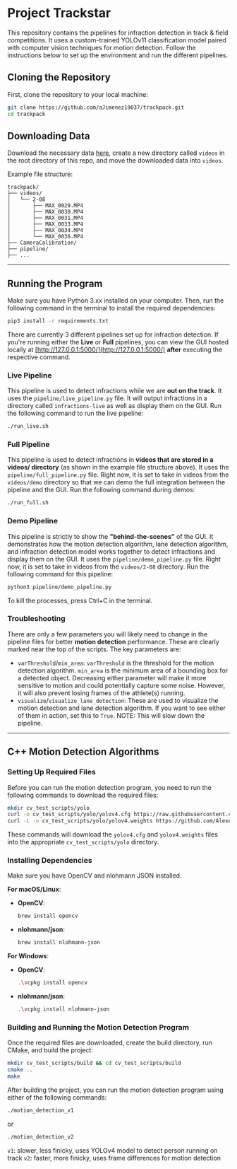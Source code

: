 # Project Trackstar

This repository contains the pipelines for infraction detection in track & field competitions. It uses a custom-trained YOLOv11 classification model paired with computer vision techniques for motion detection. Follow the instructions below to set up the environment and run the different pipelines.

## Cloning the Repository

First, clone the repository to your local machine:

```bash
git clone https://github.com/aJimenez19037/trackpack.git
cd trackpack
```

## Downloading Data
Download the necessary data [here](https://utexas.app.box.com/folder/304045179819), create a new directory called `videos` in the root directory of this repo, and move the downloaded data into `videos`.

Example file structure:
```
trackpack/
├── videos/
│   └── 2-08
│       ├── MAX_0029.MP4
│       ├── MAX_0030.MP4
│       ├── MAX_0031.MP4
│       ├── MAX_0033.MP4
│       ├── MAX_0034.MP4
│       └── MAX_0036.MP4
├── CameraCalibration/
├── pipeline/
├── ...
```

---

## Running the Program
Make sure you have Python 3.xx installed on your computer. Then, run the following command in the terminal to install the required dependencies:

```bash
pip3 install -r requirements.txt
```

There are currently 3 different pipelines set up for infraction detection. If you're running either the **Live** or **Full** pipelines, you can view the GUI hosted locally at [http://127.0.0.1:5000/](http://127.0.0.1:5000/) **after** executing the respective command.

### Live Pipeline
This pipeline is used to detect infractions while we are **out on the track**. It uses the `pipeline/live_pipeline.py` file. It will output infractions in a directory called `infractions-live` as well as display them on the GUI. Run the following command to run the live pipeline:

```bash
./run_live.sh
```

### Full Pipeline
This pipeline is used to detect infractions in **videos that are stored in a videos/ directory** (as shown in the example file structure above). It uses the `pipeline/full_pipeline.py` file. Right now, it is set to take in videos from the `videos/demo` directory so that we can demo the full integration between the pipeline and the GUI. Run the following command during demos:

```bash
./run_full.sh
```

### Demo Pipeline
This pipeline is strictly to show the **"behind-the-scenes"** of the GUI. It demonstrates how the motion detection algorithm, lane detection algorithm, and infraction detection model works together to detect infractions and display them on the GUI. It uses the `pipeline/demo_pipeline.py` file. Right now, it is set to take in videos from the `videos/2-08` directory. Run the following command for this pipeline:

```bash
python3 pipeline/demo_pipeline.py
```

To kill the processes, press Ctrl+C in the terminal.

### Troubleshooting
There are only a few parameters you will likely need to change in the pipeline files for better **motion detection** performance. These are clearly marked near the top of the scripts. The key parameters are:

- `varThreshold`/`min_area`: `varThreshold` is the threshold for the motion detection algorithm. `min_area` is the minimum area of a bounding box for a detected object. Decreasing either parameter will make it more sensitive to motion and could potentially capture some noise. However, it will also prevent losing frames of the athlete(s) running.
- `visualize`/`visualize_lane_detection`: These are used to visualize the motion detection and lane detection algorithm. If you want to see either of them in action, set this to `True`. NOTE: This will slow down the pipeline.

---

## C++ Motion Detection Algorithms
### Setting Up Required Files
Before you can run the motion detection program, you need to run the following commands to download the required files:
```bash
mkdir cv_test_scripts/yolo
curl -o cv_test_scripts/yolo/yolov4.cfg https://raw.githubusercontent.com/AlexeyAB/darknet/master/cfg/yolov4.cfg
curl -L -o cv_test_scripts/yolo/yolov4.weights https://github.com/AlexeyAB/darknet/releases/download/darknet_yolo_v3_optimal/yolov4.weights
```
These commands will download the `yolov4.cfg` and `yolov4.weights` files into the appropriate `cv_test_scripts/yolo` directory.

### Installing Dependencies
Make sure you have OpenCV and nlohmann JSON installed.

**For macOS/Linux**:

- **OpenCV**:
  ```bash
  brew install opencv
  ```
- **nlohmann/json**:
  ```bash
  brew install nlohmann-json
  ```

**For Windows**:
- **OpenCV**:
    ```bash
    .\vcpkg install opencv
    ```
- **nlohmann/json**:
    ```bash
    .\vcpkg install nlohmann-json
    ```

### Building and Running the Motion Detection Program
Once the required files are downloaded, create the build directory, run CMake, and build the project:
```bash
mkdir cv_test_scripts/build && cd cv_test_scripts/build
cmake ..
make
```
After building the project, you can run the motion detection program using either of the following commands:

```bash
./motion_detection_v1
```
or
```bash
./motion_detection_v2
```
`v1`: slower, less finicky, uses YOLOv4 model to detect person running on track
`v2`: faster, more finicky, uses frame differences for motion detection